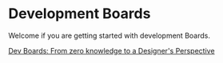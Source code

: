# Development Boards

Welcome if you are getting started with development Boards.

[Dev Boards: From zero knowledge to a Designer's Perspective](beginner/docs/beginner2designer.md)

